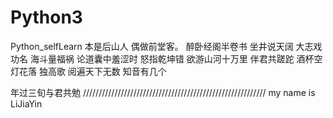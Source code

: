 # Python3
Python_selfLearn
本是后山人      偶做前堂客。
醉卧经阁半卷书  坐井说天阔 大志戏功名 海斗量福祸
论道囊中羞涩时  怒指乾坤错
欲游山河十万里  伴君共蹉跎
酒杯空          灯花落    独高歌
阅遍天下无数     知音有几个


年过三旬与君共勉
//////////////////////////////////////////////////////////
my name  is LiJiaYin
